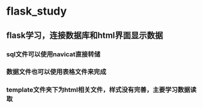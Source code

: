 # flask_study
## flask学习，连接数据库和html界面显示数据
### sql文件可以使用navicat直接转储
### 数据文件也可以使用表格文件来完成
### template文件夹下为html相关文件，样式没有完善，主要学习数据读取
